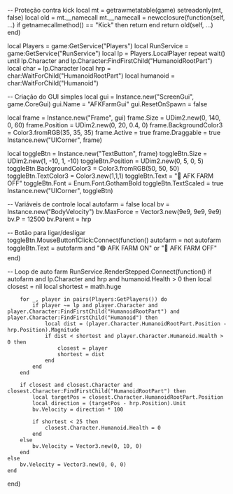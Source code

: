 -- Proteção contra kick
local mt = getrawmetatable(game)
setreadonly(mt, false)
local old = mt.__namecall
mt.__namecall = newcclosure(function(self, ...)
    if getnamecallmethod() == "Kick" then return end
    return old(self, ...)
end)

local Players = game:GetService("Players")
local RunService = game:GetService("RunService")
local lp = Players.LocalPlayer
repeat wait() until lp.Character and lp.Character:FindFirstChild("HumanoidRootPart")
local char = lp.Character
local hrp = char:WaitForChild("HumanoidRootPart")
local humanoid = char:WaitForChild("Humanoid")

-- Criação do GUI simples
local gui = Instance.new("ScreenGui", game.CoreGui)
gui.Name = "AFKFarmGui"
gui.ResetOnSpawn = false

local frame = Instance.new("Frame", gui)
frame.Size = UDim2.new(0, 140, 0, 60)
frame.Position = UDim2.new(0, 20, 0.4, 0)
frame.BackgroundColor3 = Color3.fromRGB(35, 35, 35)
frame.Active = true
frame.Draggable = true
Instance.new("UICorner", frame)

local toggleBtn = Instance.new("TextButton", frame)
toggleBtn.Size = UDim2.new(1, -10, 1, -10)
toggleBtn.Position = UDim2.new(0, 5, 0, 5)
toggleBtn.BackgroundColor3 = Color3.fromRGB(50, 50, 50)
toggleBtn.TextColor3 = Color3.new(1,1,1)
toggleBtn.Text = "🔴 AFK FARM OFF"
toggleBtn.Font = Enum.Font.GothamBold
toggleBtn.TextScaled = true
Instance.new("UICorner", toggleBtn)

-- Variáveis de controle
local autofarm = false
local bv = Instance.new("BodyVelocity")
bv.MaxForce = Vector3.new(9e9, 9e9, 9e9)
bv.P = 12500
bv.Parent = hrp

-- Botão para ligar/desligar
toggleBtn.MouseButton1Click:Connect(function()
    autofarm = not autofarm
    toggleBtn.Text = autofarm and "🟢 AFK FARM ON" or "🔴 AFK FARM OFF"
end)

-- Loop de auto farm
RunService.RenderStepped:Connect(function()
    if autofarm and lp.Character and hrp and humanoid.Health > 0 then
        local closest = nil
        local shortest = math.huge

        for _, player in pairs(Players:GetPlayers()) do
            if player ~= lp and player.Character and player.Character:FindFirstChild("HumanoidRootPart") and player.Character:FindFirstChild("Humanoid") then
                local dist = (player.Character.HumanoidRootPart.Position - hrp.Position).Magnitude
                if dist < shortest and player.Character.Humanoid.Health > 0 then
                    closest = player
                    shortest = dist
                end
            end
        end

        if closest and closest.Character and closest.Character:FindFirstChild("HumanoidRootPart") then
            local targetPos = closest.Character.HumanoidRootPart.Position
            local direction = (targetPos - hrp.Position).Unit
            bv.Velocity = direction * 100

            if shortest < 25 then
                closest.Character.Humanoid.Health = 0
            end
        else
            bv.Velocity = Vector3.new(0, 10, 0)
        end
    else
        bv.Velocity = Vector3.new(0, 0, 0)
    end
end)
